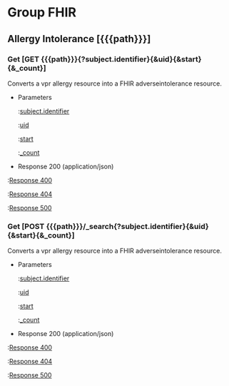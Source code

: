 # Group FHIR

## Allergy Intolerance [{{{path}}}]

### Get [GET {{{path}}}{?subject.identifier}{&uid}{&start}{&_count}]

Converts a vpr allergy resource into a FHIR adverseintolerance resource.

+ Parameters

    :[subject.identifier]({{{common}}}/parameters/subject.identifier.md)

    :[uid]({{{common}}}/parameters/uid.md)

    :[start]({{{common}}}/parameters/start.md)

    :[_count]({{{common}}}/parameters/count.md)


+ Response 200 (application/json)

:[Response 400]({{{common}}}/responses/400.md)

:[Response 404]({{{common}}}/responses/404.md)

:[Response 500]({{{common}}}/responses/500.md)

### Get [POST {{{path}}}/_search{?subject.identifier}{&uid}{&start}{&_count}]

Converts a vpr allergy resource into a FHIR adverseintolerance resource.

+ Parameters

    :[subject.identifier]({{{common}}}/parameters/subject.identifier.md)

    :[uid]({{{common}}}/parameters/uid.md)

    :[start]({{{common}}}/parameters/start.md)

    :[_count]({{{common}}}/parameters/count.md)


+ Response 200 (application/json)

:[Response 400]({{{common}}}/responses/400.md)

:[Response 404]({{{common}}}/responses/404.md)

:[Response 500]({{{common}}}/responses/500.md)

